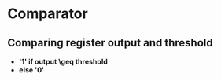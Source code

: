 # Comparator

## Comparing register output and threshold

* **'1' if output \geq threshold** 
* **else '0'**
